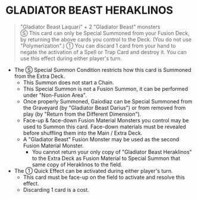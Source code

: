 
# GLADIATOR BEAST HERAKLINOS  
> "Gladiator Beast Laquari" + 2 "Gladiator Beast" monsters  
Ⓢ This card can only be Special Summoned from your Fusion Deck, by returning the above cards you control to the Deck. (You do not use "Polymerization".) ① You can discard 1 card from your hand to negate the activation of a Spell or Trap Card and destroy it. You can use this effect during either player's turn.

*   The Ⓢ Special Summon Condition restricts how this card is Summoned from the Extra Deck.
    *   This Summon does not start a Chain.
    *   This Special Summon is not a Fusion Summon, it can be performed under "Non-Fusion Area".
    *   Once properly Summoned, Gaiodiaz can be Special Summoned from the Graveyard (by "Gladiator Beast Darius") or from removed from play (by "Return from the Different Dimension").
    *   Face-up & face-down Fusion Material Monsters you control may be used to Summon this card. Face-down materials must be revealed before shuffling them into the Main / Extra Deck.
    *   A "Gladiator Beast" Fusion Monster may be used as the second Fusion Material Monster.
        *   You cannot return your only copy of "Gladiator Beast Heraklinos" to the Extra Deck as Fusion Material to Special Summon that same copy of Heraklinos to the field.
*   The ① Quick Effect can be activated during either player's turn.
    *   This card must be face-up on the field to activate and resolve this effect.
    *   Discarding 1 card is a cost.

  
